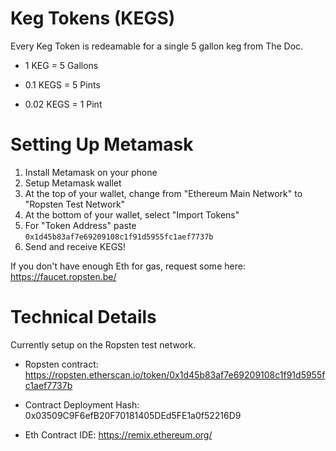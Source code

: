 # Keg Tokens (KEGS)

Every Keg Token is redeamable for a single 5 gallon keg from The Doc.

- 1 KEG = 5 Gallons

- 0.1  KEGS = 5 Pints
- 0.02 KEGS = 1 Pint

# Setting Up Metamask

1. Install Metamask on your phone
2. Setup Metamask wallet
3. At the top of your wallet, change from "Ethereum Main Network" to "Ropsten Test Network"
4. At the bottom of your wallet, select "Import Tokens" 
5. For "Token Address" paste `0x1d45b83af7e69209108c1f91d5955fc1aef7737b`
6. Send and receive KEGS!

If you don't have enough Eth for gas, request some here: https://faucet.ropsten.be/


# Technical Details

Currently setup on the Ropsten test network.

- Ropsten contract: https://ropsten.etherscan.io/token/0x1d45b83af7e69209108c1f91d5955fc1aef7737b

- Contract Deployment Hash: 0x03509C9F6efB20F70181405DEd5FE1a0f52216D9

- Eth Contract IDE: https://remix.ethereum.org/
